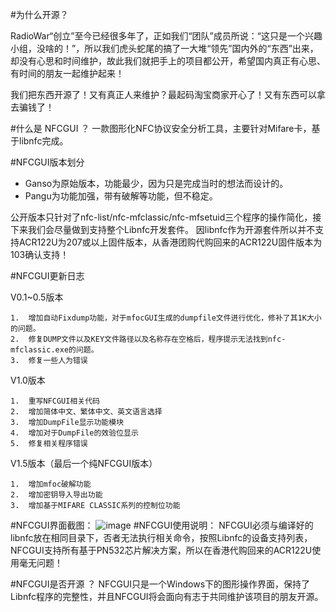 #为什么开源？

RadioWar“创立”至今已经很多年了，正如我们“团队”成员所说：“这只是一个兴趣小组，没啥的！”，所以我们虎头蛇尾的搞了一大堆“领先”国内外的“东西”出来，却没有心思和时间维护，故此我们就把手上的项目都公开，希望国内真正有心思、有时间的朋友一起维护起来！

我们把东西开源了！又有真正人来维护？最起码淘宝商家开心了！又有东西可以拿去骗钱了！

#什么是 NFCGUI ？
一款图形化NFC协议安全分析工具，主要针对Mifare卡，基于libnfc完成。

#NFCGUI版本划分
- Ganso为原始版本，功能最少，因为只是完成当时的想法而设计的。
- Pangu为功能加强，带有破解等功能，但不稳定。

公开版本只针对了nfc-list/nfc-mfclassic/nfc-mfsetuid三个程序的操作简化，接下来我们会尽量做到支持整个Libnfc开发套件。
因libnfc作为开源套件所以并不支持ACR122U为207或以上固件版本，从香港团购代购回来的ACR122U固件版本为103确认支持！ 

#NFCGUI更新日志

V0.1~0.5版本

	1.	增加自动Fixdump功能，对于mfocGUI生成的dumpfile文件进行优化，修补了其1K大小的问题。
	2.	修复DUMP文件以及KEY文件路径以及名称存在空格后，程序提示无法找到nfc-mfclassic.exe的问题。
	3.	修复一些人为错误

V1.0版本

	1.	重写NFCGUI相关代码
	2.	增加简体中文、繁体中文、英文语言选择
	3.	增加DumpFile显示功能模块
	4.	增加对于DumpFile的效验位显示
	5.	修复相关程序错误

V1.5版本（最后一个纯NFCGUI版本）

	1.	增加mfoc破解功能
	2.	增加密钥导入导出功能
	3.	增加基于MIFARE CLASSIC系列的控制位功能

#NFCGUI界面截图：
![image](http://wiki.radiowar.org/images/d/de/LibnfcGUI-RadioWar.jpg) #NFCGUI使用说明：
NFCGUI必须与编译好的libnfc放在相同目录下，否者无法执行相关命令，按照Libnfc的设备支持列表，NFCGUI支持所有基于PN532芯片解决方案，所以在香港代购回来的ACR122U使用毫无问题！

#NFCGUI是否开源 ？
NFCGUI只是一个Windows下的图形操作界面，保持了Libnfc程序的完整性，并且NFCGUI将会面向有志于共同维护该项目的朋友开源。
